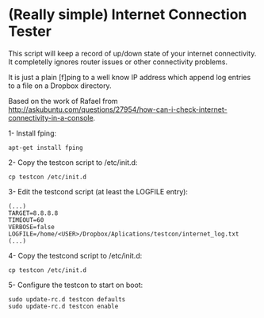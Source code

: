 # (Really simple) Internet Connection Tester

This script will keep a record of up/down state of your internet connectivity.
It completelly ignores router issues or other connectivity problems. 

It is just a plain [f]ping to a well know IP address which append log entries to a file on a Dropbox directory.

Based on the work of Rafael from http://askubuntu.com/questions/27954/how-can-i-check-internet-connectivity-in-a-console.

1- Install fping:
```
apt-get install fping
```

2- Copy the testcon script to /etc/init.d:
```
cp testcon /etc/init.d
```

3- Edit the testcond script (at least the LOGFILE entry):
```
(...)
TARGET=8.8.8.8
TIMEOUT=60
VERBOSE=false
LOGFILE=/home/<USER>/Dropbox/Aplications/testcon/internet_log.txt
(...)
```

4- Copy the testcond script to /etc/init.d:
```
cp testcon /etc/init.d
```

5- Configure the testcon to start on boot:
```
sudo update-rc.d testcon defaults
sudo update-rc.d testcon enable
```
